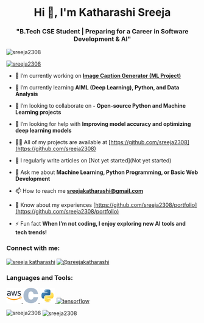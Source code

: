 <h1 align="center">Hi 👋, I'm Katharashi Sreeja</h1>
<h3 align="center">"B.Tech CSE Student | Preparing for a Career in Software Development & AI"</h3>

<p align="left"> <img src="https://komarev.com/ghpvc/?username=sreeja2308&label=Profile%20views&color=0e75b6&style=flat" alt="sreeja2308" /> </p>

<p align="left"> <a href="https://github.com/ryo-ma/github-profile-trophy"><img src="https://github-profile-trophy.vercel.app/?username=sreeja2308" alt="sreeja2308" /></a> </p>

- 🔭 I’m currently working on [**Image Caption Generator (ML Project)**](https://github.com/sreeja2308/Image-Caption-Generator-project)

- 🌱 I’m currently learning **AIML (Deep Learning), Python, and Data Analysis**

- 👯 I’m looking to collaborate on **- Open-source Python and Machine Learning projects**

- 🤝 I’m looking for help with **Improving model accuracy and optimizing deep learning models**

- 👨‍💻 All of my projects are available at [https://github.com/sreeja2308](https://github.com/sreeja2308)

- 📝 I regularly write articles on [Not yet started](Not yet started)

- 💬 Ask me about **Machine Learning, Python Programming, or Basic Web Development**

- 📫 How to reach me **sreejakatharashi@gmail.com**

- 📄 Know about my experiences [https://github.com/sreeja2308/portfolio](https://github.com/sreeja2308/portfolio)

- ⚡ Fun fact **When I’m not coding, I enjoy exploring new AI tools and tech trends!**

<h3 align="left">Connect with me:</h3>
<p align="left">
<a href="https://linkedin.com/in/sreeja katharashi" target="blank"><img align="center" src="https://raw.githubusercontent.com/rahuldkjain/github-profile-readme-generator/master/src/images/icons/Social/linked-in-alt.svg" alt="sreeja katharashi" height="30" width="40" /></a>
<a href="https://www.hackerrank.com/@sreejakatharashi" target="blank"><img align="center" src="https://raw.githubusercontent.com/rahuldkjain/github-profile-readme-generator/master/src/images/icons/Social/hackerrank.svg" alt="@sreejakatharashi" height="30" width="40" /></a>
</p>

<h3 align="left">Languages and Tools:</h3>
<p align="left"> <a href="https://aws.amazon.com" target="_blank" rel="noreferrer"> <img src="https://raw.githubusercontent.com/devicons/devicon/master/icons/amazonwebservices/amazonwebservices-original-wordmark.svg" alt="aws" width="40" height="40"/> </a> <a href="https://www.cprogramming.com/" target="_blank" rel="noreferrer"> <img src="https://raw.githubusercontent.com/devicons/devicon/master/icons/c/c-original.svg" alt="c" width="40" height="40"/> </a> <a href="https://www.python.org" target="_blank" rel="noreferrer"> <img src="https://raw.githubusercontent.com/devicons/devicon/master/icons/python/python-original.svg" alt="python" width="40" height="40"/> </a> <a href="https://www.tensorflow.org" target="_blank" rel="noreferrer"> <img src="https://www.vectorlogo.zone/logos/tensorflow/tensorflow-icon.svg" alt="tensorflow" width="40" height="40"/> </a> </p>

<p><img align="left" src="https://github-readme-stats.vercel.app/api/top-langs?username=sreeja2308&show_icons=true&locale=en&layout=compact" alt="sreeja2308" /></p>

<p>&nbsp;<img align="center" src="https://github-readme-stats.vercel.app/api?username=sreeja2308&show_icons=true&locale=en" alt="sreeja2308" /></p>
